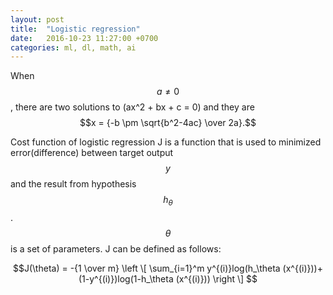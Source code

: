 ```yaml
---
layout: post
title:  "Logistic regression"
date:   2016-10-23 11:27:00 +0700
categories: ml, dl, math, ai
---
```


When $$a \ne 0$$, there are two solutions to \(ax^2 + bx + c = 0\) and they are
$$x = {-b \pm \sqrt{b^2-4ac} \over 2a}.$$

Cost function of logistic regression J is a function that is used to minimized 
error(difference) between target output $$y$$ and the result from hypothesis $$h_\theta$$.
$$\theta$$ is a set of parameters. J can be defined as follows: 

$$J(\theta) = -{1 \over m} \left \[ \sum_{i=1}^m y^{(i)}log(h_\theta (x^{(i)}))+(1-y^{(i)})log(1-h_\theta (x^{(i)})) \right \] $$ 